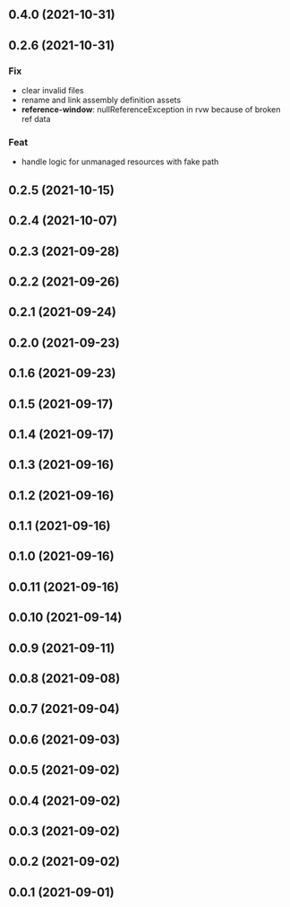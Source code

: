 ## 0.4.0 (2021-10-31)

## 0.2.6 (2021-10-31)

### Fix

- clear invalid files
- rename and link assembly definition assets
- **reference-window**: nullReferenceException in rvw because of broken ref data

### Feat

- handle logic for unmanaged resources with fake path

## 0.2.5 (2021-10-15)

## 0.2.4 (2021-10-07)

## 0.2.3 (2021-09-28)

## 0.2.2 (2021-09-26)

## 0.2.1 (2021-09-24)

## 0.2.0 (2021-09-23)

## 0.1.6 (2021-09-23)

## 0.1.5 (2021-09-17)

## 0.1.4 (2021-09-17)

## 0.1.3 (2021-09-16)

## 0.1.2 (2021-09-16)

## 0.1.1 (2021-09-16)

## 0.1.0 (2021-09-16)

## 0.0.11 (2021-09-16)

## 0.0.10 (2021-09-14)

## 0.0.9 (2021-09-11)

## 0.0.8 (2021-09-08)

## 0.0.7 (2021-09-04)

## 0.0.6 (2021-09-03)

## 0.0.5 (2021-09-02)

## 0.0.4 (2021-09-02)

## 0.0.3 (2021-09-02)

## 0.0.2 (2021-09-02)

## 0.0.1 (2021-09-01)
